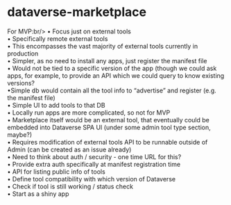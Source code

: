 # dataverse-marketplace

For MVP:br/>
• Focus just on external tools<br/>
• Specifically remote external tools<br/>
• This encompasses the vast majority of external tools currently in production<br/>
• Simpler, as no need to install any apps, just register the manifest file<br/>
• Would not be tied to a specific version of the app (though we could ask apps, for example, to provide an API which we could query to know existing versions?<br/>
•Simple db would contain all the tool info to “advertise” and register (e.g. the manifest file)<br/>
• Simple UI to add tools to that DB<br/>
• Locally run apps are more complicated, so not for MVP<br/>
• Marketplace itself would be an external tool, that eventually could be embedded into Dataverse SPA UI (under some admin tool type section, maybe?)<br/>
• Requires modification of external tools API to be runnable outside of Admin (can be created as an issue already)<br/>
• Need to think about auth / security - one time URL for this?<br/>
• Provide extra auth specifically at manifest registration time<br/>
• API for listing public info of tools<br/>
• Define tool compatibility with which version of Dataverse<br/>
• Check if tool is still working / status check<br/>
• Start as a shiny app<br/>
